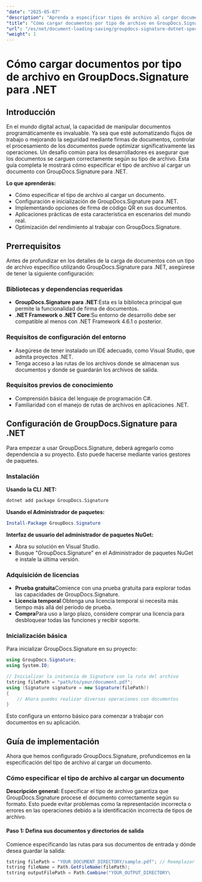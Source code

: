 ```yaml
---
"date": "2025-05-07"
"description": "Aprenda a especificar tipos de archivo al cargar documentos con GroupDocs.Signature para .NET. Optimice el procesamiento de documentos con nuestra guía paso a paso."
"title": "Cómo cargar documentos por tipo de archivo en GroupDocs.Signature para .NET&#58; una guía completa"
"url": "/es/net/document-loading-saving/groupdocs-signature-dotnet-specify-file-type-loading/"
"weight": 1
---
```


# Cómo cargar documentos por tipo de archivo en GroupDocs.Signature para .NET

## Introducción

En el mundo digital actual, la capacidad de manipular documentos programáticamente es invaluable. Ya sea que esté automatizando flujos de trabajo o mejorando la seguridad mediante firmas de documentos, controlar el procesamiento de los documentos puede optimizar significativamente las operaciones. Un desafío común para los desarrolladores es asegurar que los documentos se carguen correctamente según su tipo de archivo. Esta guía completa le mostrará cómo especificar el tipo de archivo al cargar un documento con GroupDocs.Signature para .NET.

**Lo que aprenderás:**
- Cómo especificar el tipo de archivo al cargar un documento.
- Configuración e inicialización de GroupDocs.Signature para .NET.
- Implementando opciones de firma de código QR en sus documentos.
- Aplicaciones prácticas de esta característica en escenarios del mundo real.
- Optimización del rendimiento al trabajar con GroupDocs.Signature.

## Prerrequisitos

Antes de profundizar en los detalles de la carga de documentos con un tipo de archivo específico utilizando GroupDocs.Signature para .NET, asegúrese de tener la siguiente configuración:

### Bibliotecas y dependencias requeridas
- **GroupDocs.Signature para .NET**:Esta es la biblioteca principal que permite la funcionalidad de firma de documentos.
- **.NET Framework o .NET Core**:Su entorno de desarrollo debe ser compatible al menos con .NET Framework 4.6.1 o posterior.

### Requisitos de configuración del entorno
- Asegúrese de tener instalado un IDE adecuado, como Visual Studio, que admita proyectos .NET.
- Tenga acceso a las rutas de los archivos donde se almacenan sus documentos y donde se guardarán los archivos de salida.

### Requisitos previos de conocimiento
- Comprensión básica del lenguaje de programación C#.
- Familiaridad con el manejo de rutas de archivos en aplicaciones .NET.
  
## Configuración de GroupDocs.Signature para .NET

Para empezar a usar GroupDocs.Signature, deberá agregarlo como dependencia a su proyecto. Esto puede hacerse mediante varios gestores de paquetes.

### Instalación

**Usando la CLI .NET:**
```bash
dotnet add package GroupDocs.Signature
```

**Usando el Administrador de paquetes:**
```powershell
Install-Package GroupDocs.Signature
```

**Interfaz de usuario del administrador de paquetes NuGet:**
- Abra su solución en Visual Studio.
- Busque "GroupDocs.Signature" en el Administrador de paquetes NuGet e instale la última versión.

### Adquisición de licencias

- **Prueba gratuita**Comience con una prueba gratuita para explorar todas las capacidades de GroupDocs.Signature.
- **Licencia temporal**:Obtenga una licencia temporal si necesita más tiempo más allá del período de prueba.
- **Compra**Para uso a largo plazo, considere comprar una licencia para desbloquear todas las funciones y recibir soporte.

### Inicialización básica

Para inicializar GroupDocs.Signature en su proyecto:
```csharp
using GroupDocs.Signature;
using System.IO;

// Inicializar la instancia de Signature con la ruta del archivo
tstring filePath = "path/to/your/document.pdf";
using (Signature signature = new Signature(filePath))
{
    // Ahora puedes realizar diversas operaciones con documentos
}
```

Esto configura un entorno básico para comenzar a trabajar con documentos en su aplicación.

## Guía de implementación

Ahora que hemos configurado GroupDocs.Signature, profundicemos en la especificación del tipo de archivo al cargar un documento.

### Cómo especificar el tipo de archivo al cargar un documento

**Descripción general:**
Especificar el tipo de archivo garantiza que GroupDocs.Signature procese el documento correctamente según su formato. Esto puede evitar problemas como la representación incorrecta o errores en las operaciones debido a la identificación incorrecta de tipos de archivo.

#### Paso 1: Defina sus documentos y directorios de salida

Comience especificando las rutas para sus documentos de entrada y dónde desea guardar la salida:
```csharp
tstring filePath = "YOUR_DOCUMENT_DIRECTORY/sample.pdf"; // Reemplazar con la ruta real
tstring fileName = Path.GetFileName(filePath);
tstring outputFilePath = Path.Combine("YOUR_OUTPUT_DIRECTORY\